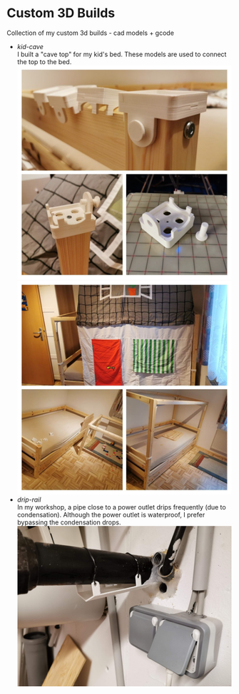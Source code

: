 # Custom 3D Builds
Collection of my custom 3d builds - cad models + gcode

* *kid-cave*<br/>I built a "cave top" for my kid's bed. These models are used to connect the top to the bed.
  ![](kid-cave/connectors.jpg)
  ![](kid-cave/cave.jpg)
* *drip-rail*<br/>In my workshop, a pipe close to a power outlet drips frequently (due to condensation). Although the power outlet is waterproof, I prefer bypassing the condensation drops.
  ![](drip-rail/rail.jpg)
